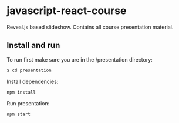 # javascript-react-course

Reveal.js based slideshow. Contains all course presentation material.

## Install and run

To run first make sure you are in the /presentation directory:

```bash
$ cd presentation
```

Install dependencies:

```bash
npm install
```

Run presentation:

```bash
npm start
```